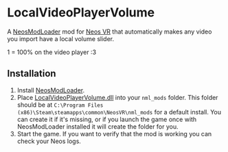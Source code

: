 # LocalVideoPlayerVolume

A [NeosModLoader](https://github.com/zkxs/NeosModLoader) mod for [Neos VR](https://neos.com/) that automatically makes any video you import have a local volume slider.

1 = 100% on the video player :3

## Installation
1. Install [NeosModLoader](https://github.com/zkxs/NeosModLoader).
1. Place [LocalVideoPlayerVolume.dll](https://github.com/darbdarb/LocalVideoPlayerVolume/releases/download/v1.0.1/LocalVideoPlayerVolume.dll) into your `nml_mods` folder. This folder should be at `C:\Program Files (x86)\Steam\steamapps\common\NeosVR\nml_mods` for a default install. You can create it if it's missing, or if you launch the game once with NeosModLoader installed it will create the folder for you.
1. Start the game. If you want to verify that the mod is working you can check your Neos logs.
